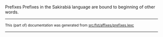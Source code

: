 Prefixes
Prefixes in the Sakirabiá language are bound to beginning of other words.

* * *

<small>This (part of) documentation was generated from [src/fst/affixes/prefixes.lexc](https://github.com/giellalt/lang-skf/blob/main/src/fst/affixes/prefixes.lexc)</small>

---

